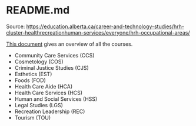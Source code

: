 # README.md

Source: <https://education.alberta.ca/career-and-technology-studies/hrh-cluster-healthrecreationhuman-services/everyone/hrh-occupational-areas/>

[This document](https://education.alberta.ca/media/481767/2015-10-27-hrh_scope2015.pdf) gives an overview of all the courses.

+ Community Care Services (CCS)
+ Cosmetology (COS)
+ Criminal Justice Studies (CJS)
+ Esthetics (EST)
+ Foods (FOD)
+ Health Care Aide (HCA)
+ Health Care Services (HCS)
+ Human and Social Services (HSS)
+ Legal Studies (LGS)
+ Recreation Leadership (REC)
+ Tourism (TOU)
